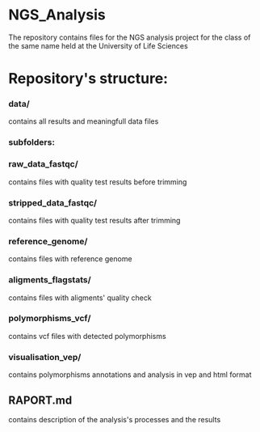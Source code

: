 # NGS_Analysis
The repository contains files for the NGS analysis project for the class of the same name held at the University of Life Sciences

# Repository's structure:

### data/ 
contains all results and meaningfull data files
  
### subfolders:

### raw_data_fastqc/
contains files with quality test results before trimming
  
### stripped_data_fastqc/
contains files with quality test results after trimming
  
### reference_genome/
contains files with reference genome 
  
### aligments_flagstats/
contains files with aligments' quality check
  
### polymorphisms_vcf/
contains vcf files with detected polymorphisms
  
### visualisation_vep/
contains polymorphisms annotations and analysis in vep and html format

## RAPORT.md
contains description of the analysis's processes and the results
